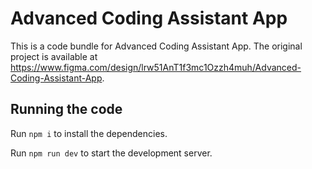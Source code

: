 
  # Advanced Coding Assistant App

  This is a code bundle for Advanced Coding Assistant App. The original project is available at https://www.figma.com/design/lrw51AnT1f3mc1Ozzh4muh/Advanced-Coding-Assistant-App.

  ## Running the code

  Run `npm i` to install the dependencies.

  Run `npm run dev` to start the development server.
  